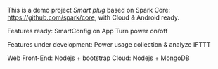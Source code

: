 This is a demo project *Smart plug* based on Spark Core: https://github.com/spark/core, with Cloud & Android ready.

Features ready:
SmartConfig on App
Turn power on/off

Features under development:
Power usage collection & analyze
IFTTT

Web Front-End: Nodejs + bootstrap
Cloud: Nodejs + MongoDB